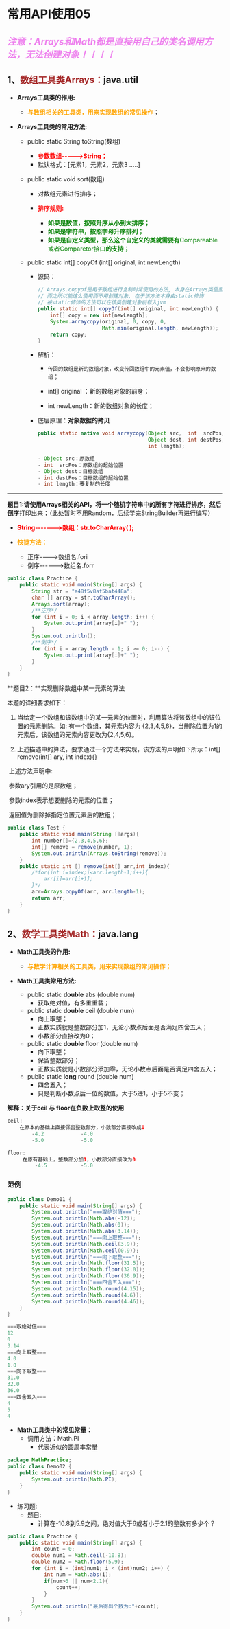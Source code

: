# 常用API使用05

## <span style="color:violet">***注意：Arrays和Math都是直接用自己的类名调用方法，无法创建对象！！！！***</span>

## 1、<span style="color:brown">**数组工具类Arrays：**</span>java.util

- **Arrays工具类的作用:**
  - <span style="color:orange">**与数组相关的工具类，用来实现数组的常见操作**</span>；

- **Arrays工具类的常用方法:**
  - public   static   String   toString(数组)
    - <span style="color:red">**参数数组----->String；**</span>
    - 默认格式：[元素1，元素2，元素3  .....]
  
  - public   static   void   sort(数组)
  
    - 对数组元素进行排序；
  
    - <span style="color:red">**排序规则:**</span>
      - <span style="color:green">**如果是数值，按照升序从小到大排序；**</span>
      - <span style="color:green">**如果是字符串，按照字母升序排列；**</span>
      - <span style="color:green">**如果是自定义类型，那么这个自定义的类就需要有**Compareable或者Comparetor接口**的支持；**</span>
    
  - public static int[] copyOf  (int[] original,   int newLength)
  
    <!--System类中copyOf()的底层原理方法-->
  
    - 源码：
    
      ```java
      // Arrays.copyof是用于数组进行复制时常使用的方法, 本身在Arrays类里面
      // 而之所以能这么使用而不用创建对象, 在于该方法本身由static修饰
      // 被static修饰的方法可以在该类创建对象前载入jvm
      public static int[] copyOf(int[] original, int newLength) {
          int[] copy = new int[newLength];
          System.arraycopy(original, 0, copy, 0,
                           Math.min(original.length, newLength));
          return copy;
      }
      ```
    
    - 解析：
    
      - `传回的数组是新的数组对象，改变传回数组中的元素值，不会影响原来的数组`；
    
      - int[] original ：新的数组对象的前身；
    
      -  int newLength：新的数组对象的长度；
      
    - 底层原理：**对象数据的拷贝**
    
      ```java
      public static native void arraycopy(Object src,  int  srcPos,
                                          Object dest, int destPos,
                                          int length);
      
      - Object src：原数组
      - int  srcPos：原数组的起始位置
      - Object dest：目标数组
      - int destPos：目标数组的起始位置
      - int length：要复制的长度
      ```

---

**题目1:**请使用Arrays相关的API，将一个随机字符串中的所有字符进行排序，然后**倒序**打印出来；（此处暂时不用Random，后续学完StringBuilder再进行编写）

- <span style="color:red">**String------->数组：str.toCharArray( );**</span>

- <span style="color:orange">**快捷方法：**</span>
  - 正序---->数组名.fori
  - 倒序------>数组名.forr

```java
public class Practice {
    public static void main(String[] args) {
        String str = "a48f5v8af5bat448a";
        char [] array = str.toCharArray();
        Arrays.sort(array);
        /**正序*/
        for (int i = 0; i < array.length; i++) {
            System.out.print(array[i]+" ");
        }
        System.out.println();
        /**倒序*/
        for (int i = array.length - 1; i >= 0; i--) {
            System.out.print(array[i]+" ");
        }
    }
}
```

**题目2：**实现删除数组中某一元素的算法

本题的详细要求如下：

1) 当给定一个数组和该数组中的某一元素的位置时，利用算法将该数组中的该位置的元素删除。如: 有一个数组，其元素内容为 {2,3,4,5,6}，当删除位置为1的元素后，该数组的元素内容更改为{2,4,5,6}。

2) 上述描述中的算法，要求通过一个方法来实现，该方法的声明如下所示：int[] remove(int[] ary, int index){}

​			上述方法声明中:

​					参数ary引用的是原数组；

​					参数index表示想要删除的元素的位置；

​					返回值为删除掉指定位置元素后的数组；

```java
public class Test {
    public static void main(String []args){
        int number[]={2,3,4,5,6};
        int[] remove = remove(number, 1);
        System.out.println(Arrays.toString(remove));
    }
    public static int [] remove(int[] arr,int index){
        /*for(int i=index;i<arr.length-1;i++){
            arr[i]=arr[i+1];
        }*/
        arr=Arrays.copyOf(arr, arr.length-1);
        return arr;
    }
}
```




## 2、<span style="color:brown">**数学工具类Math：**</span>java.lang

- **Math工具类的作用:**
  - <span style="color:orange">**与数学计算相关的工具类，用来实现数组的常见操作；**</span>
- **Math工具类常用方法:**

  - public   static   **double**   abs  (double   num)
    - 获取绝对值，有多重重载；
  - public   static   **double**   ceil  (double   num)
    - 向上取整；
    - 正数实质就是整数部分加1，无论小数点后面是否满足四舍五入；
    - 小数部分直接改为0；
  - public   static   **double**   floor  (double   num)
    - 向下取整；
    - 保留整数部分；
    - 正数实质就是小数部分添加零，无论小数点后面是否满足四舍五入；
  - public   static   **long**   round  (double   num)
    - 四舍五入；
    - 只是判断小数点后一位的数值，大于5进1，小于5不变；

**解释：关于ceil 与 floor在负数上取整的使用**

```java
ceil:
	在原本的基础上直接保留整数部分，小数部分直接改成0
        -4.2            -4.0
        -5.0            -5.0
        
floor:
     在原有基础上，整数部分加1，小数部分直接改为0
         -4.5           -5.0

```

### 范例

```java
public class Demo01 {
    public static void main(String[] args) {
        System.out.println("===取绝对值===");
        System.out.println(Math.abs(-12));
        System.out.println(Math.abs(0));
        System.out.println(Math.abs(3.14));
        System.out.println("===向上取整===");
        System.out.println(Math.ceil(3.9));
        System.out.println(Math.ceil(0.9));
        System.out.println("===向下取整===");
        System.out.println(Math.floor(31.5));
        System.out.println(Math.floor(32.0));
        System.out.println(Math.floor(36.9));
        System.out.println("===四舍五入===");
        System.out.println(Math.round(4.15));
        System.out.println(Math.round(4.6));
        System.out.println(Math.round(4.46));
    }
}
```

```java
===取绝对值===
12
0
3.14
===向上取整===
4.0
1.0
===向下取整===
31.0
32.0
36.0
===四舍五入===
4
5
4
```

- **Math工具类中的常见常量：**
  - 调用方法：Math.PI
    - 代表近似的圆周率常量

```java
package MathPractice;
public class Demo02 {
    public static void main(String[] args) {
        System.out.println(Math.PI);
    }
}
```

- 练习题:
  - 题目:
    - 计算在-10.8到5.9之间，绝对值大于6或者小于2.1的整数有多少个？

```java
public class Practice {
    public static void main(String[] args) {
        int count = 0;
        double num1 = Math.ceil(-10.8);
        double num2 = Math.floor(5.9);
        for (int i = (int)num1; i < (int)num2; i++) {
            int num = Math.abs(i);
            if(num>6 || num<2.1){
                count++;
            }
        }
        System.out.println("最后得出个数为:"+count);
    }
}
```

